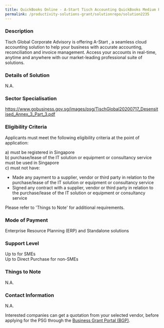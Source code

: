 ```yaml
---
title: QuickBooks Online - A-Start Tisch Accounting QuickBooks Medium Package
permalink: /productivity-solutions-grant/solutionrepo/solution2235
---
```


### Description

Tisch Global Corporate Advisory is offering A-Start , a seamless cloud accounting solution to help your business with accurate accounting, reconciliation and invoice management. Access your accounts in real-time, anytime and anywhere with our market-leading professional suite of solutions.

### Details of Solution

N.A.

### Sector Specialisation

https://www.gobusiness.gov.sg/images/psg/TischGlobal20200717_Desensitised_Annex_3_Part_3.pdf

### Eligibility Criteria

Applicants must meet the following eligibility criteria at the point of application:

a) must be registered in Singapore <br>
b) purchase/lease of the IT solution or equipment or consultancy service must be used in Singapore <br>
c) must not have:
- Made any payment to a supplier, vendor or third party in relation to the purchase/lease of the IT solution or equipment or consultancy service
- Signed any contract with a supplier, vendor or third party in relation to the purchase/lease of the IT solution or equipment or consultancy service

Please refer to 'Things to Note' for additional requirements.

### Mode of Payment
Enterprise Resource Planning (ERP) and Standalone solutions

### Support Level
Up to  for SMEs <br>
Up to Direct Purchase for non-SMEs

### Things to Note
N.A.

### Contact Information
N.A.

Interested companies can get a quotation from your selected vendor, before applying for the PSG through the <a target='_blank' rel='noopener' href='https://www.businessgrants.gov.sg/'>Business Grant Portal (BGP)</a>.
